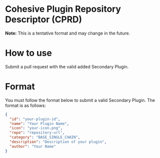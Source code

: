 # Cohesive Plugin Repository Descriptor (CPRD)


**Note:** This is a tentative format and may change in the future.

# How to use
Submit a pull request with the valid added Secondary Plugin.

# Format
You must follow the format below to submit a valid Secondary Plugin.
The format is as follows:
```json
{
  "id": "your-plugin-id",
  "name": "Your Plugin Name",
  "icon": "your-icon.png",
  "repo": "repository-url",
  "category": "BASE_SINGLE_CHAIN",
  "description": "Description of your plugin",
  "author": "Your Name"
}
```
